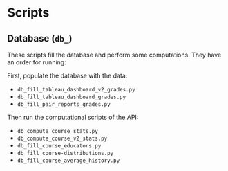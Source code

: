 # Scripts

## Database (`db_`)

These scripts fill the database and perform some computations. They have an order for running:

First, populate the database with the data:
- `db_fill_tableau_dashboard_v2_grades.py`
- `db_fill_tableau_dashboard_grades.py`
- `db_fill_pair_reports_grades.py`

Then run the computational scripts of the API:
- `db_compute_course_stats.py`
- `db_compute_course_v2_stats.py`
- `db_fill_course_educators.py`
- `db_fill_course-distributions.py`
- `db_fill_course_average_history.py`